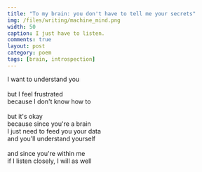 ```yaml
---
title: "To my brain: you don't have to tell me your secrets"
img: /files/writing/machine_mind.png
width: 50
caption: I just have to listen.
comments: true
layout: post
category: poem
tags: [brain, introspection]
---
```


I want to understand you<br>
<br>
but I feel frustrated<br>
because I don't know how to<br>
<br>
but it's okay<br>
because since you're a brain<br>
I just need to feed you your data<br>
and you'll understand yourself<br>
<br>
and since you're within me<br>
if I listen closely, I will as well<br>
